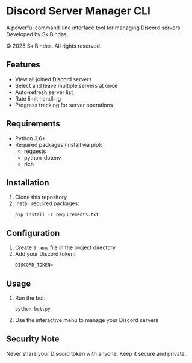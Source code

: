 # Discord Server Manager CLI

A powerful command-line interface tool for managing Discord servers. Developed by Sk Bindas.

© 2025 Sk Bindas. All rights reserved.

## Features

- View all joined Discord servers
- Select and leave multiple servers at once
- Auto-refresh server list
- Rate limit handling
- Progress tracking for server operations

## Requirements

- Python 3.6+
- Required packages (install via pip):
  - requests
  - python-dotenv
  - rich

## Installation

1. Clone this repository
2. Install required packages:
   ```
   pip install -r requirements.txt
   ```

## Configuration

1. Create a `.env` file in the project directory
2. Add your Discord token:
   ```
   DISCORD_TOKEN=
   ```

## Usage

1. Run the bot:
   ```
   python bot.py
   ```
2. Use the interactive menu to manage your Discord servers

## Security Note

Never share your Discord token with anyone. Keep it secure and private.